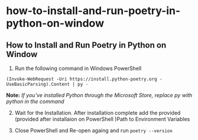 # how-to-install-and-run-poetry-in-python-on-window

## How to Install and Run Poetry in Python on Window

1. Run the following command in Windows PowerShell

`(Invoke-WebRequest -Uri https://install.python-poetry.org -UseBasicParsing).Content | py -`

**Note:** _If you've installed Python through the Microsoft Store, replace py with python in the command_

2. Wait for the Installation. After installation complete add the provided (provided after installaion on PowerShell )Path to Environment Variables

3. Close PowerShell and Re-open againg and run
   `poetry --version`
